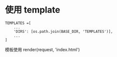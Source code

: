 # 使用 template

```
TEMPLATES =[
    ...
    'DIRS': [os.path.join(BASE_DIR, 'TEMPLATES')],
    ...
]
```

模板使用
render(request, 'index.html')
